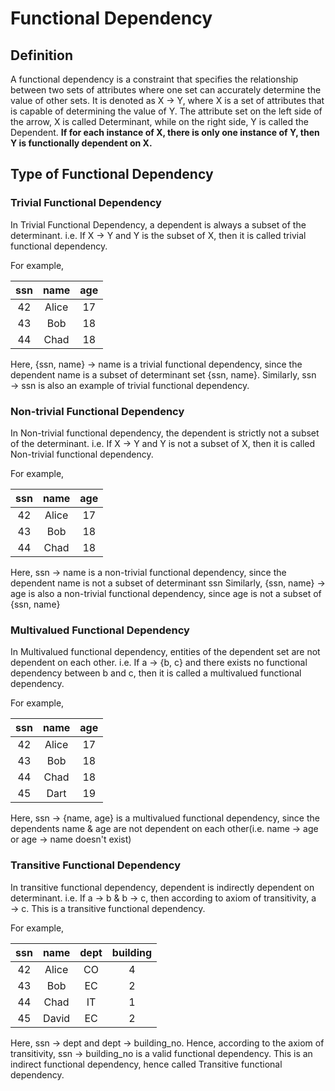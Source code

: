 # Functional Dependency

## Definition

A functional dependency is a constraint that specifies the relationship between two sets of attributes where one set can accurately determine the value of other sets. It is denoted as X → Y, where X is a set of attributes that is capable of determining the value of Y. The attribute set on the left side of the arrow, X is called Determinant, while on the right side, Y is called the Dependent. **If for each instance of X, there is only one instance of Y, then Y is functionally dependent on X.**

## Type of Functional Dependency

### Trivial Functional Dependency

In Trivial Functional Dependency, a dependent is always a subset of the determinant.
i.e. If X → Y and Y is the subset of X, then it is called trivial functional dependency.

For example, 

| ssn | name  | age |
|:---:|:-----:|:---:|
| 42  | Alice | 17  |
| 43  | Bob   | 18  |
| 44  | Chad  | 18  |

Here, {ssn, name} → name is a trivial functional dependency, since the dependent name is a subset of determinant set {ssn, name}. Similarly, ssn → ssn is also an example of trivial functional dependency. 

### Non-trivial Functional Dependency

In Non-trivial functional dependency, the dependent is strictly not a subset of the determinant. i.e. If X → Y and Y is not a subset of X, then it is called Non-trivial functional dependency.

For example,

| ssn | name  | age |
|:---:|:-----:|:---:|
| 42  | Alice | 17  |
| 43  | Bob   | 18  |
| 44  | Chad  | 18  |

Here, ssn → name is a non-trivial functional dependency, since the dependent name is not a subset of determinant ssn
Similarly, {ssn, name} → age is also a non-trivial functional dependency, since age is not a subset of {ssn, name} 

### Multivalued Functional Dependency

In Multivalued functional dependency, entities of the dependent set are not dependent on each other. i.e. If a → {b, c} and there exists no functional dependency between b and c, then it is called a multivalued functional dependency.

For example,

| ssn | name  | age |
|:---:|:-----:|:---:|
| 42  | Alice | 17  |
| 43  | Bob   | 18  |
| 44  | Chad  | 18  |
| 45  | Dart  | 19  |

Here, ssn → {name, age} is a multivalued functional dependency, since the dependents name & age are not dependent on each other(i.e. name → age or age → name doesn't exist)

### Transitive Functional Dependency

In transitive functional dependency, dependent is indirectly dependent on determinant. i.e. If a → b & b → c, then according to axiom of transitivity, a → c. This is a transitive functional dependency.

For example,

| ssn | name   | dept | building |
|:---:|:------:|:----:|:--------:|
| 42  | Alice  | CO   | 4        |
| 43  | Bob    | EC   | 2        |
| 44  | Chad   | IT   | 1        |
| 45  | David  | EC   | 2        |

Here, ssn → dept and dept → building_no. Hence, according to the axiom of transitivity, ssn → building_no is a valid functional dependency. This is an indirect functional dependency, hence called Transitive functional dependency.
